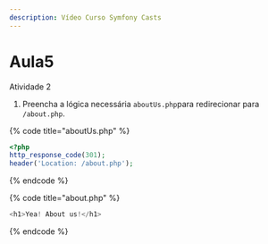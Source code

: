 ```yaml
---
description: Vídeo Curso Symfony Casts
---
```


# Aula5

Atividade 2



1. Preencha a lógica necessária `aboutUs.php`para redirecionar para `/about.php`.

{% code title="aboutUs.php" %}
```php
<?php
http_response_code(301);
header('Location: /about.php');
```
{% endcode %}

{% code title="about.php" %}
```php
<h1>Yea! About us!</h1>
```
{% endcode %}
